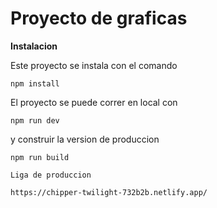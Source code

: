 
# Proyecto de graficas



**Instalacion**



Este proyecto se instala con el comando


    npm install


El proyecto se puede correr en local con

    npm run dev


y construir la version de produccion



    npm run build

    Liga de produccion

    https://chipper-twilight-732b2b.netlify.app/